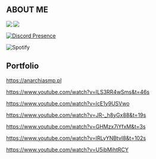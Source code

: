 ## **ABOUT ME**

<a href="https://github.com/anuraghazra/convoychat">
	<img align="left" src="https://github-readme-stats.vercel.app/api/top-langs/?username=CoronaCreeper&hide_title=true&theme=material-vue&bg_color=0C1116&text_color=fff&langs_count=3" />
</a>


<a href="https://github.com/anuraghazra/github-readme-stats">
	<img align="left" src="https://github-readme-stats.vercel.app/api?username=CoronaCreeper&hide_title=true&hide_rank=true&show_icons=true&include_all_commits=true&count_private=true&hide=contribs&bg_color=0C1116&text_color=fff&icon_color=3A90F6&theme=material-palenight" />
</a>
<br>

[![Discord Presence](https://lanyard-profile-readme.vercel.app/api/717337516830752788)](https://discord.com/users/717337516830752788)

![Spotify](https://spotify-recently-played-readme.vercel.app/api?user=eq3xa2vckc9rb1n5suwczd0us)

## Portfolio

https://anarchiasmp.pl

https://www.youtube.com/watch?v=ILS3RR4wSms&t=46s

https://www.youtube.com/watch?v=lcE1y9USVwo

https://www.youtube.com/watch?v=JR-_h8yGx88&t=19s

https://www.youtube.com/watch?v=GHMzx7iYfxM&t=3s

https://www.youtube.com/watch?v=IRLyYNBtvI8&t=102s

https://www.youtube.com/watch?v=U5ibMihtRCY
